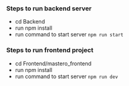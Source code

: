 ### Steps to run backend server

- cd Backend
- run npm install
- run command to start server `npm run start`

### Steps to run frontend project

- cd Frontend/mastero_frontend
- run npm install
- run command to start server `npm run dev`
